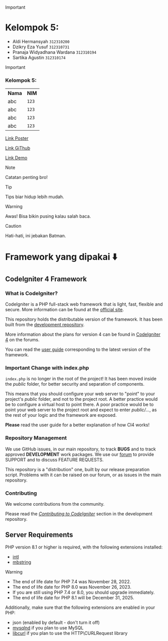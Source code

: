 > [!IMPORTANT]
> # Kelompok 5:
> * Aldi Hermansyah `312310200`
> * Dzikry Eza Yusuf `312310731`
> * Pranaja Widyadhana Wardana `312310194`
> * Sartika Agustin `312310174`

> [!IMPORTANT]
> ### Kelompok 5:
>
> <table>
  <tr>
    <th>Nama</th>
    <th>NIM</th>
  </tr>
  <tr>
    <td>abc</td>
    <td><code>123</code></td>
  </tr>
  <tr>
    <td>abc</td>
    <td><code>123</code></td>
  </tr>
  <tr>
    <td>abc</td>
    <td><code>123</code></td>
  </tr>
  <tr>
    <td>abc</td>
    <td><code>123</code></td>
  </tr>
</table>

[Link Poster](http://bit.ly/4ktvD0Y)

[Link GiThub](https://github.com/miya3333/rumah-roti)

[Link Demo](https://github.com/miya3333/rumah-roti)
> [!NOTE]
> Catatan penting bro!

> [!TIP]
> Tips biar hidup lebih mudah.

> [!WARNING]
> Awas! Bisa bikin pusing kalau salah baca.

> [!CAUTION]
> Hati-hati, ini jebakan Batman.

# Framework yang dipakai ⬇️

## CodeIgniter 4 Framework

### What is CodeIgniter?

CodeIgniter is a PHP full-stack web framework that is light, fast, flexible and secure.
More information can be found at the [official site](https://codeigniter.com).

This repository holds the distributable version of the framework.
It has been built from the
[development repository](https://github.com/codeigniter4/CodeIgniter4).

More information about the plans for version 4 can be found in [CodeIgniter 4](https://forum.codeigniter.com/forumdisplay.php?fid=28) on the forums.

You can read the [user guide](https://codeigniter.com/user_guide/)
corresponding to the latest version of the framework.

### Important Change with index.php

`index.php` is no longer in the root of the project! It has been moved inside the *public* folder,
for better security and separation of components.

This means that you should configure your web server to "point" to your project's *public* folder, and
not to the project root. A better practice would be to configure a virtual host to point there. A poor practice would be to point your web server to the project root and expect to enter *public/...*, as the rest of your logic and the
framework are exposed.

**Please** read the user guide for a better explanation of how CI4 works!

### Repository Management

We use GitHub issues, in our main repository, to track **BUGS** and to track approved **DEVELOPMENT** work packages.
We use our [forum](http://forum.codeigniter.com) to provide SUPPORT and to discuss
FEATURE REQUESTS.

This repository is a "distribution" one, built by our release preparation script.
Problems with it can be raised on our forum, or as issues in the main repository.

### Contributing

We welcome contributions from the community.

Please read the [*Contributing to CodeIgniter*](https://github.com/codeigniter4/CodeIgniter4/blob/develop/CONTRIBUTING.md) section in the development repository.

## Server Requirements

PHP version 8.1 or higher is required, with the following extensions installed:

- [intl](http://php.net/manual/en/intl.requirements.php)
- [mbstring](http://php.net/manual/en/mbstring.installation.php)

> [!WARNING]
> - The end of life date for PHP 7.4 was November 28, 2022.
> - The end of life date for PHP 8.0 was November 26, 2023.
> - If you are still using PHP 7.4 or 8.0, you should upgrade immediately.
> - The end of life date for PHP 8.1 will be December 31, 2025.

Additionally, make sure that the following extensions are enabled in your PHP:

- json (enabled by default - don't turn it off)
- [mysqlnd](http://php.net/manual/en/mysqlnd.install.php) if you plan to use MySQL
- [libcurl](http://php.net/manual/en/curl.requirements.php) if you plan to use the HTTP\CURLRequest library
